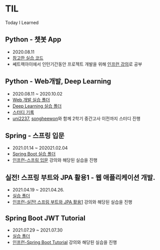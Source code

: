 # TIL
Today I Learned

## Python - 챗봇 App
* 2020.08.11  
* [참고한 실습 코드](https://github.com/SuyeonChoi/TIL/tree/master/chatbot-app-master)  
* 쎄트렉아이에서 인턴기간동안 프로젝트 개발을 위해 [인프런 강의](https://www.inflearn.com/course/%EB%94%B0%EB%9D%BC%ED%95%98%EB%A9%B0-%EB%B0%B0%EC%9A%B0%EB%8A%94-%EB%85%B8%EB%93%9C-%EB%A6%AC%EC%95%A1%ED%8A%B8-%EC%B1%97%EB%B4%87/dashboard)로 공부  
  
## Python - Web개발, Deep Learning  
* 2020.08.11 ~ 2020.10.02
* [Web 개발 실습 폴더](https://github.com/SuyeonChoi/TIL/tree/master/Python%20Web%20Developement)  
* [Deep Learning 실습 폴더](https://github.com/SuyeonChoi/TIL/tree/master/Deep%20Learning(A.I.))  
* [스터디 기록](https://suyeonchoi.github.io/categories/til/)
* [uni2237](https://github.com/uni2237), [songheewon](https://github.com/songheewon)와 함께 2학기 중간고사 이전까지 스터디 진행    
  
## Spring - 스프링 입문
* 2021.01.14 ~ 202021.02.04  
* [Spring Boot 실습 폴더](https://github.com/SuyeonChoi/TIL/tree/master/%EC%8A%A4%ED%94%84%EB%A7%81%20%EC%9E%85%EB%AC%B8/hello-spring)  
* [인프런-스프링 입문](https://www.inflearn.com/course/%EC%8A%A4%ED%94%84%EB%A7%81-%EC%9E%85%EB%AC%B8-%EC%8A%A4%ED%94%84%EB%A7%81%EB%B6%80%ED%8A%B8/dashboard) 강의와 해당된 실습을 진행  

## 실전! 스프링 부트와 JPA 활용1 - 웹 애플리케이션 개발. 
* 2021.04.19 ~ 2021.04.26. 
* [실습 폴더](https://github.com/SuyeonChoi/TIL/tree/master/Spring%20Boot%20and%20JPA%201%20-%20Web%20Application%20Developement/jpashop)  
* [인프런-실전! 스프링 부트와 JPA 활용1](https://www.inflearn.com/course/%EC%8A%A4%ED%94%84%EB%A7%81%EB%B6%80%ED%8A%B8-JPA-%ED%99%9C%EC%9A%A9-1/dashboard) 강의와 해당된 실습을 진행  

## Spring Boot JWT Tutorial
* 2021.07.29 ~ 2021.07.30   
* [실습 폴더](https://github.com/SuyeonChoi/TIL/tree/master/Spring%20Boot%20JWT%20Tutorial/jwt-tutorial)
* [인프런-Spring Boot Tutorial](https://www.inflearn.com/course/%EC%8A%A4%ED%94%84%EB%A7%81%EB%B6%80%ED%8A%B8-jwt/dashboard) 강의와 해당된 실습을 진행  
